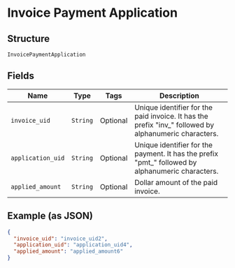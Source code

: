 
# Invoice Payment Application

## Structure

`InvoicePaymentApplication`

## Fields

| Name | Type | Tags | Description |
|  --- | --- | --- | --- |
| `invoice_uid` | `String` | Optional | Unique identifier for the paid invoice. It has the prefix "inv_" followed by alphanumeric characters. |
| `application_uid` | `String` | Optional | Unique identifier for the payment. It has the prefix "pmt_" followed by alphanumeric characters. |
| `applied_amount` | `String` | Optional | Dollar amount of the paid invoice. |

## Example (as JSON)

```json
{
  "invoice_uid": "invoice_uid2",
  "application_uid": "application_uid4",
  "applied_amount": "applied_amount6"
}
```

